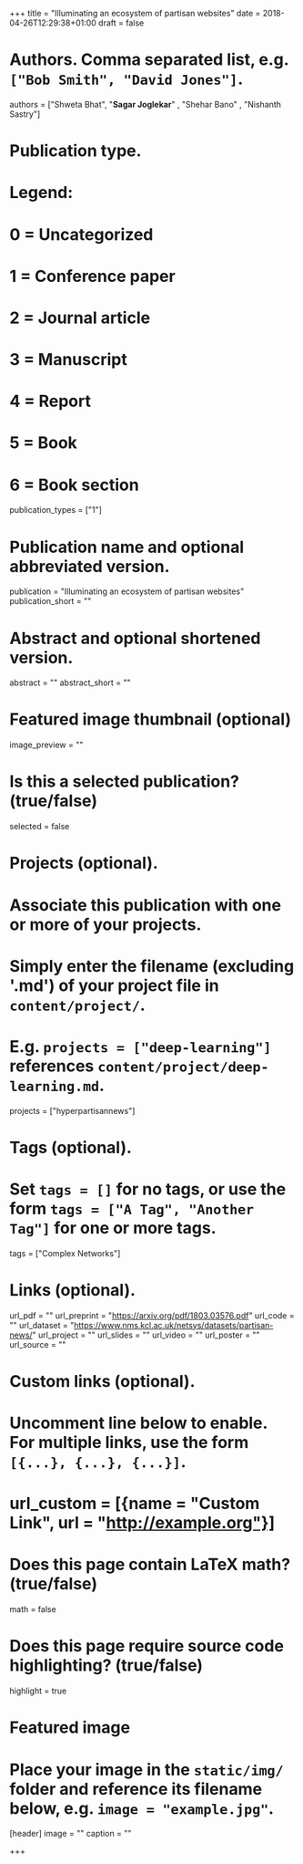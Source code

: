 +++
title = "Illuminating an ecosystem of partisan websites"
date = 2018-04-26T12:29:38+01:00
draft = false

# Authors. Comma separated list, e.g. `["Bob Smith", "David Jones"]`.
authors = ["Shweta Bhat", "**Sagar Joglekar**" , "Shehar Bano" , "Nishanth Sastry"]

# Publication type.
# Legend:
# 0 = Uncategorized
# 1 = Conference paper
# 2 = Journal article
# 3 = Manuscript
# 4 = Report
# 5 = Book
# 6 = Book section
publication_types = ["1"]

# Publication name and optional abbreviated version.
publication = "Illuminating an ecosystem of partisan websites"
publication_short = ""

# Abstract and optional shortened version.
abstract = ""
abstract_short = ""

# Featured image thumbnail (optional)
image_preview = ""

# Is this a selected publication? (true/false)
selected = false

# Projects (optional).
#   Associate this publication with one or more of your projects.
#   Simply enter the filename (excluding '.md') of your project file in `content/project/`.
#   E.g. `projects = ["deep-learning"]` references `content/project/deep-learning.md`.
projects = ["hyperpartisannews"]

# Tags (optional).
#   Set `tags = []` for no tags, or use the form `tags = ["A Tag", "Another Tag"]` for one or more tags.
tags = ["Complex Networks"]

# Links (optional).
url_pdf = ""
url_preprint = "https://arxiv.org/pdf/1803.03576.pdf"
url_code = ""
url_dataset = "https://www.nms.kcl.ac.uk/netsys/datasets/partisan-news/"
url_project = ""
url_slides = ""
url_video = ""
url_poster = ""
url_source = ""

# Custom links (optional).
#   Uncomment line below to enable. For multiple links, use the form `[{...}, {...}, {...}]`.
# url_custom = [{name = "Custom Link", url = "http://example.org"}]

# Does this page contain LaTeX math? (true/false)
math = false

# Does this page require source code highlighting? (true/false)
highlight = true

# Featured image
# Place your image in the `static/img/` folder and reference its filename below, e.g. `image = "example.jpg"`.
[header]
image = ""
caption = ""

+++
